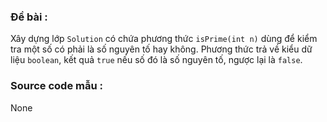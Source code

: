 ### Đề bài :

Xây dựng lớp `Solution` có chứa phương thức `isPrime(int n)` dùng để kiểm tra một số có phải là số nguyên tố hay không. Phương thức trả về kiểu dữ liệu `boolean`, kết quả `true` nếu số đó là số nguyên tố, ngược lại là `false`.

### Source code mẫu :

None